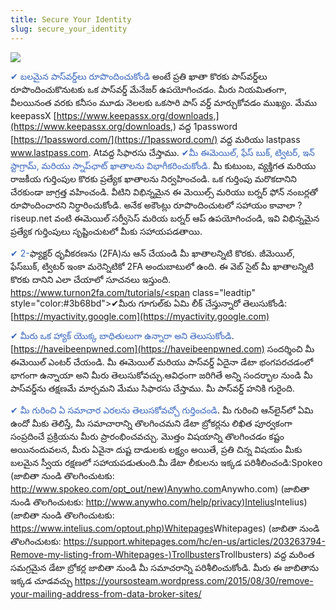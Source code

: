 ```yaml
---
title: Secure Your Identity
slug: secure_your_identity
---
```


![](/images/coverchap_5.jpg)





<span class="leadtip" style="color:#3b68bd">✔ బలమైన పాస్‌వర్డ్‌లు రూపొందించుకోండి</span> అంటే ప్రతి ఖాతా కొరకు పాస్‌వర్డ్‌లు రూపొందించుకొనుటకు ఒక పాస్‌వర్డ్ మేనేజర్ ఉపయోగించడం. మీరు నియమితంగా, వీలయినంత వరకు కనీసం మూడు నెలలకు ఒకసారి పాస్ వర్డ్ మార్చుకోవడం ముఖ్యం. మేము  keepassX  [https://www.keepassx.org/downloads,](https://www.keepassx.org/downloads,) వద్ద 1password  [https://1password.com/](https://1password.com/) వద్ద మరియు  lastpass www.lastpass.com. Atవద్ద సిఫారసు చేస్తాము. <span class="leadtip" style="color:#3b68bd">✔మీ ఈమెయిల్, ఫేస్ బుక్, ట్విటర్, ఇన్ స్టాగ్రామ్, మరియు స్నాప్‌ఛాట్ ఖాతాలను విభాగీకరించుకోండి.</span> మీ కుటుంబ, వ్యక్తిగత మరియు రాజకీయ గుర్తింపుల కొరకు ప్రత్యేక ఖాతాలను నిర్వహించండి. ఒక గుర్తింపు మరొకదానిని చేరకుండా జాగ్రత్త వహించండి. వీటిని విభిన్నమైన ఈ మెయిల్స్ మరియు బర్నర్ ఫోన్ నంబర్లతో రూపొందించారని నిర్ధారించుకోండి. అనేక అకౌంట్లు రూపొందించుటలో సహాయం కావాలా ? riseup.net వంటి ఈమెయిల్ సర్వీసెస్ మరియ బర్నర్ ఆప్ ఉపయోగించండి, ఇవి విభిన్నమైన ప్రత్యేక గుర్తింపులు సృష్టించుటలో మీకు సహాయపడతాయి.

<span class="leadtip" style="color:#3b68bd">✔  2-</span>ఫ్యాక్టర్ ధృవీకరణను (2FA)ను ఆన్ చేయండి మీ ఖాతాలన్నిటి కొరకు. జీమెయిల్, ఫేస్‌బుక్, ట్విటర్ ఇంకా మరెన్నిటికో 2FA అందుబాటులో ఉంది. ఈ వెబ్ సైట్ మీ ఖాతాలన్నిటి కొరకు దానిని ఎలా చేయాలో సూచనలు ఇస్తుంది. [https://www.turnon2fa.com/tutorials/<span](https://www.turnon2fa.com/tutorials/<span) class="leadtip" style="color:#3b68bd">✔మీరు గూగుల్‌కు ఏమి లీక్ చేస్తున్నారో తెలుసుకోండి</span>: [https://myactivity.google.com](https://myactivity.google.com)




<span class="leadtip" style="color:#3b68bd">✔ మీరు ఒక హ్యాక్ యొక్క బాధితులుగా ఉన్నారా అని తెలుసుకోండి</span>. [https://haveibeenpwned.com](https://haveibeenpwned.com)  సందర్శించి మీ ఈమెయిల్ ఎంటర్ చేయండి. మీ ఈమెయిల్ మరియు పాస్‌వర్డ్ ఏదైనా డేటా భంగపరచడంలో భాగంగా ఉన్నాయా అని మీరు తెలుసుకోవచ్చు.ఆవిధంగా జరిగితే అన్ని సందర్భాల నుండి మీ పాస్‌వర్డ్‌ను తక్షణమే మార్చమని మేము సిఫారసు చేస్తాము.  మీ పాస్‌వర్డ్ హనికి గురైంది.

<span class="leadtip" style="color:#3b68bd">✔ మీ గురించి ఏ సమాచార ఎరలను తెలుసకోవచ్చో గుర్తించండి</span>. మీ గురించి ఆన్‌లైన్‌లో ఏమి ఉందో మీకు తెలిస్తే, మీ సమాచారాన్ని తొలగించమని డేటా బ్రోకర్లను లిఖిత పూర్వకంగా సంప్రదించే ప్రక్రియను మీరు ప్రారంభించవచ్చు. మొత్తం విషయాన్ని తొలగించడం కష్టం అయినందువలన, మీరు ఏవైనా దుష్ట దాడులకు లక్ష్యం అయితే, ప్రతి చిన్న విషయం మీకు బలమైన స్వీయ రక్షణలో సహాయపడుతుంది.మీ డేటా లీకులను ఇక్కడ పరిశీలించండి:Spokeo (జాబితా నుండి తొలగించుటకు: [http://www.spokeo.com/opt_out/new)Anywho.com](http://www.spokeo.com/opt_out/new)Anywho.com) (జాబితా నుండి తొలగించుటకు: [http://www.anywho.com/help/privacy)Intelius](http://www.anywho.com/help/privacy)Intelius) (జాబితా నుండి తొలగించుటకు: [https://www.intelius.com/optout.php)Whitepages](https://www.intelius.com/optout.php)Whitepages) (జాబితా నుండి తొలగించుటకు: [https://support.whitepages.com/hc/en-us/articles/203263794-Remove-my-listing-from-Whitepages-)Trollbusters](https://support.whitepages.com/hc/en-us/articles/203263794-Remove-my-listing-from-Whitepages-)Trollbusters) వద్ద మరింత సమగ్రమైన డేటా బ్రోకర్ల జాబితా నుండి మీ సమాచరాన్ని పరిశీలించుకోండి. మీరు ఈ జాబితాను ఇక్కడ చూడవచ్చు https://yoursosteam.wordpress.com/2015/08/30/remove-your-mailing-address-from-data-broker-sites/